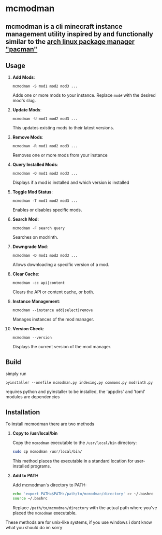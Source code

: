 # mcmodman

## mcmodman is a cli minecraft instance management utility inspired by and functionally similar to the [arch linux package manager "pacman"](https://wiki.archlinux.org/title/Pacman)

## Usage

1. **Add Mods**:
   ```
   mcmodman -S mod1 mod2 mod3 ...
   ```
   Adds one or more mods to your instance. Replace `mod#` with the desired mod's slug.

2. **Update Mods**:
   ```
   mcmodman -U mod1 mod2 mod3 ...
   ```
   This updates existing mods to their latest versions.

3. **Remove Mods**:
   ```
   mcmodman -R mod1 mod2 mod3 ...
   ```
   Removes one or more mods from your instance

4. **Query Installed Mods**:
   ```
   mcmodman -Q mod1 mod2 mod3 ...
   ```
   Displays if a mod is installed and which version is installed

5. **Toggle Mod Status**:
   ```
   mcmodman -T mod1 mod2 mod3 ...
   ```
   Enables or disables specific mods.

6. **Search Mod**:
   ```
   mcmodman -F search query
   ```
   Searches on modrinth.

7. **Downgrade Mod**:
   ```
   mcmodman -D mod1 mod2 mod3 ...
   ```
   Allows downloading a specific version of a mod.

6. **Clear Cache**:
   ```
   mcmodman -cc api|content
   ```
   Clears the API or content cache, or both.

7. **Instance Management**:
   ```
   mcmodman --instance add|select|remove
   ```
   Manages instances of the mod manager.

8. **Version Check**:
   ```
   mcmodman --version
   ```
   Displays the current version of the mod manager.

## Build
simply run 
```
pyinstaller --onefile mcmodman.py indexing.py commons.py modrinth.py
```
requires python and pyinstaller to be installed, the 'appdirs' and 'toml' modules are dependencies

## Installation

To install mcmodman there are two methods

1. **Copy to /usr/local/bin**

   Copy the `mcmodman` executable to the `/usr/local/bin` directory:

   ```bash
   sudo cp mcmodman /usr/local/bin/
   ```

   This method places the executable in a standard location for user-installed programs.

2. **Add to PATH**

   Add mcmodman's directory to PATH:

   ```bash
   echo 'export PATH=$PATH:/path/to/mcmodman/directory' >> ~/.bashrc
   source ~/.bashrc
   ```

   Replace `/path/to/mcmodman/directory` with the actual path where you've placed the `mcmodman` executable.

These methods are for unix-like systems, if you use windows i dont know what you should do im sorry
